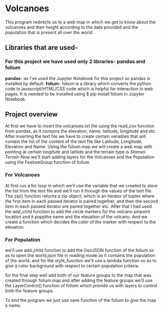 # Volcanoes
This program redirects us to a web map in which we get to know about the volcanoes and their height according to the data provided and the population that is present all over the world.

## Libraries that are used-
### For this project we have used only 2 libraries- **pandas** and **folium**
**pandas**- as I've used the Jupyter Notebook for this project so pandas is installed by default.
**folium**- folium is a library which converts the python code to javascript/HTML/CSS code which is helpful for interaction in web pages.
            It is needed to be installed using $ pip install folium in Jupyter Notebook.
            
## Project overview

At first we have to insert the volcanoes.txt file using the read_csv function from pandas, as it contains the elevation, name, latitude, longitude and etc.
After inserting the text file we have to create certain variables that will contain the list of the content of the text file like Latitude, Longitude, Elevation and Name.
Using the folium.map we will create a web map with pointing at certain longitute and latitide and the terrain type is *Stamen Terrain*
Now we'll start adding layers for the Volcanoes and the Population using the FeatureGroup function of folium.

### For Volcanoes
At first run a for loop in which we'll use the variable that we created to store the list from the text file and we'll run it through the values of the text file 
The zip() function returns a zip object, which is an iterator of tuples where the first item in each passed iterator is paired together, and then the second item in each passed iterator are paired together etc.
After that I had used the add_child function to add the circle markers for the volcano pinpoint location and it poppthe name and the elevation of the volcano.
And we create a function which decides the color of the marker with respect to the elevation.

### For Population
we'll use add_child function to  add the GeoJSON function of the folium so as to open the world.json file in reading mode as it contains the population of the world.
and for the style_function we'll use a lambda function so as to give a color background with respect to certain population criteria.

for the final step well add both of our feature groups to the map that was created through folium.map
and after adding the feature groups we'll use the LayerControl() function of folium which provide us with layers to control both the feature groups.

To end the program we just use save function of the folium to give the map a name. 
